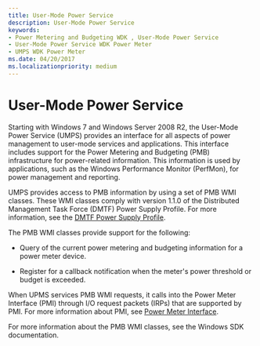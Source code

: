 ```yaml
---
title: User-Mode Power Service
description: User-Mode Power Service
keywords:
- Power Metering and Budgeting WDK , User-Mode Power Service
- User-Mode Power Service WDK Power Meter
- UMPS WDK Power Meter
ms.date: 04/20/2017
ms.localizationpriority: medium
---
```


# User-Mode Power Service


Starting with Windows 7 and Windows Server 2008 R2, the User-Mode Power Service (UMPS) provides an interface for all aspects of power management to user-mode services and applications. This interface includes support for the Power Metering and Budgeting (PMB) infrastructure for power-related information. This information is used by applications, such as the Windows Performance Monitor (PerfMon), for power management and reporting.

UMPS provides access to PMB information by using a set of PMB WMI classes. These WMI classes comply with version 1.1.0 of the Distributed Management Task Force (DMTF) Power Supply Profile. For more information, see the [DMTF Power Supply Profile](https://go.microsoft.com/fwlink/p/?linkid=145048).

The PMB WMI classes provide support for the following:

-   Query of the current power metering and budgeting information for a power meter device.

-   Register for a callback notification when the meter's power threshold or budget is exceeded.

When UPMS services PMB WMI requests, it calls into the Power Meter Interface (PMI) through I/O request packets (IRPs) that are supported by PMI. For more information about PMI, see [Power Meter Interface](power-meter-interface.md).

For more information about the PMB WMI classes, see the Windows SDK documentation.

 

 




